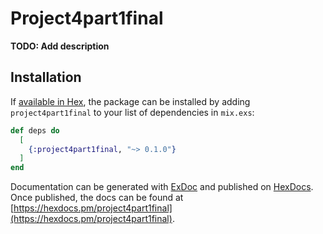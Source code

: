 # Project4part1final

**TODO: Add description**

## Installation

If [available in Hex](https://hex.pm/docs/publish), the package can be installed
by adding `project4part1final` to your list of dependencies in `mix.exs`:

```elixir
def deps do
  [
    {:project4part1final, "~> 0.1.0"}
  ]
end
```

Documentation can be generated with [ExDoc](https://github.com/elixir-lang/ex_doc)
and published on [HexDocs](https://hexdocs.pm). Once published, the docs can
be found at [https://hexdocs.pm/project4part1final](https://hexdocs.pm/project4part1final).

